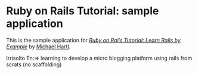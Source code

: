# Ruby on Rails Tutorial: sample application

This is the sample application for
[*Ruby on Rails Tutorial: Learn Rails by Example*](http://railstutorial.org/)
by [Michael Hartl](http://michaelhartl.com/).

Irrisolto En:=> learning to develop a micro blogging platform using rails from scrats (no scaffolding)